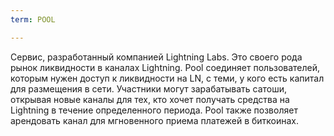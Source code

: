 ```yaml
---
term: POOL

---
```

Сервис, разработанный компанией Lightning Labs. Это своего рода рынок ликвидности в каналах Lightning. Pool соединяет пользователей, которым нужен доступ к ликвидности на LN, с теми, у кого есть капитал для размещения в сети. Участники могут зарабатывать сатоши, открывая новые каналы для тех, кто хочет получать средства на Lightning в течение определенного периода. Pool также позволяет арендовать канал для мгновенного приема платежей в биткоинах.